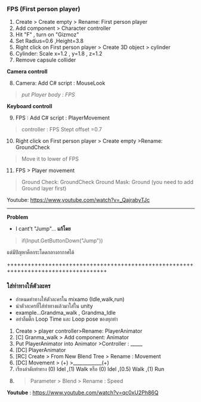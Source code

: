 ### **FPS (First person player)**

1. Create > Create empty > Rename: First person player
2. Add component > Character controller
3. Hit "F" , turn on "Gizmoz"
4. Set Radius=0.6 ,Height=3.8
5. Right click on First person player > Create 3D object > cylinder
6. Cylinder: Scale x=1.2 , y=1.8 , z=1.2
7. Remove capsule collider

**Camera controll**

8. Camera: Add C# script : MouseLook
>  _put Player body : FPS_

 **Keyboard controll**

9. FPS : Add C# script : PlayerMovement
>controller : FPS
>Stept offset =0.7
10.  Right click on First person player > Create empty >Rename: GroundCheck
>Move it to lower of FPS
11. FPS > Player movement 
>Ground Check: GroundCheck
>Ground Mask: Ground (you need to add Ground layer first)

Youtube: https://www.youtube.com/watch?v=_QajrabyTJc
___________________________________________________________________________________

**Problem**
- I cant't "Jump"... 
**แก้โดย** 

> if(Input.GetButtonDown("Jump"))

แต่มีปัญหาคือกระโดดกลางอากาศได้

+++++++++++++++++++++++++++++++++++++++++++++++++++++++++++++++++++++++++++++++++++
### **ใส่ท่าทางให้ตัวละคร**
- กำหนดท่าทางให้ตัวละครใน mixamo (Idle,walk,run)
- นำตัวละครที่ใส่ท่าทางแล้วมาใส่ใน unity
- example...Grandma_walk , Grandma_Idle
- อย่าลืมติ๊ก Loop Time และ Loop pose ของทุกท่า

1. Create > player controller>Rename: PlayerAnimator
2.  [C] Granma_walk > Add component: Animator
3.  Put PlayerAnimator into Animator >Controller : _____
4.  [DC] PlayerAnimator
5.  [RC] Create > From New Blend Tree > Rename : Movement
6.  [DC] Movement > (+) >____________(+)
7.  เรียงลำดับท่าทาง (0) Idel ,(1) Walk หรือ (0) Idel ,(0.5) Walk ,(1) Run 
8.  > Parameter > Blend > Rename : Speed

**Youtube** : https://www.youtube.com/watch?v=qc0xU2Ph86Q
